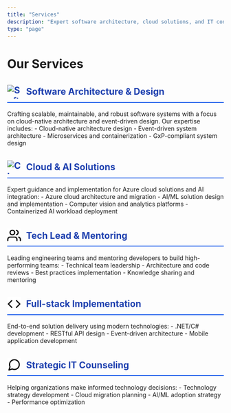 ```yaml
---
title: "Services"
description: "Expert software architecture, cloud solutions, and IT consultancy services"
type: "page"
---
```


# Our Services

<h2 class="service-heading"><img src="architecture.svg" alt="Software Architecture" class="service-icon" /> Software Architecture & Design</h2>
Crafting scalable, maintainable, and robust software systems with a focus on cloud-native architecture and event-driven design. Our expertise includes:
- Cloud-native architecture design
- Event-driven system architecture
- Microservices and containerization
- GxP-compliant system design

<h2 class="service-heading"><img src="cloud.svg" alt="Cloud Solutions" class="service-icon" /> Cloud & AI Solutions</h2>
Expert guidance and implementation for Azure cloud solutions and AI integration:
- Azure cloud architecture and migration
- AI/ML solution design and implementation
- Computer vision and analytics platforms
- Containerized AI workload deployment

<h2 class="service-heading"><img src="services/leadership.svg" alt="Technical Leadership" class="service-icon" /> Tech Lead & Mentoring</h2>
Leading engineering teams and mentoring developers to build high-performing teams:
- Technical team leadership
- Architecture and code reviews
- Best practices implementation
- Knowledge sharing and mentoring

<h2 class="service-heading"><img src="services/implementation.svg" alt="Full-stack Implementation" class="service-icon" /> Full-stack Implementation</h2>
End-to-end solution delivery using modern technologies:
- .NET/C# development
- RESTful API design
- Event-driven architecture
- Mobile application development

<h2 class="service-heading"><img src="services/counseling.svg" alt="Strategic IT Counseling" class="service-icon" /> Strategic IT Counseling</h2>
Helping organizations make informed technology decisions:
- Technology strategy development
- Cloud migration planning
- AI/ML adoption strategy
- Performance optimization

<style>
.entry-content {
    background-color: rgba(255, 255, 255, 0.95);
    padding: 2rem;
    border-radius: 8px;
    box-shadow: 0 4px 6px rgba(0, 0, 0, 0.1);
}

.service-heading {
    display: flex;
    align-items: center;
    gap: 0.75rem;
    color: #1e40af;
    margin-top: 2rem;
    border-bottom: 2px solid #2563eb;
    padding-bottom: 0.5rem;
}

.service-icon {
    width: 32px;
    height: 32px;
    flex-shrink: 0;
    display: block;
}

.entry-content ul {
    list-style-type: none;
    padding-left: 1rem;
}

.entry-content ul li {
    position: relative;
    padding-left: 1.5rem;
    margin-bottom: 0.5rem;
}

.entry-content ul li::before {
    content: "•";
    color: #2563eb;
    position: absolute;
    left: 0;
}
</style> 